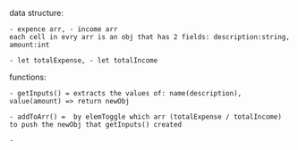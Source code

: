 data structure:

    - expence arr, - income arr
    each cell in evry arr is an obj that has 2 fields: description:string, amount:int

    - let totalExpense, - let totalIncome

functions:

    - getInputs() = extracts the values of: name(description), value(amount) => return newObj

    - addToArr() =  by elemToggle which arr (totalExpense / totalIncome) to push the newObj that getInputs() created

    -
